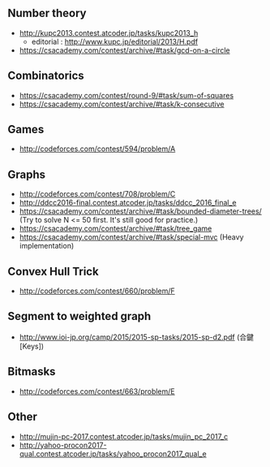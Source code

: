 ## Number theory
- http://kupc2013.contest.atcoder.jp/tasks/kupc2013_h
  - editorial : http://www.kupc.jp/editorial/2013/H.pdf
- https://csacademy.com/contest/archive/#task/gcd-on-a-circle

## Combinatorics
- https://csacademy.com/contest/round-9/#task/sum-of-squares
- https://csacademy.com/contest/archive/#task/k-consecutive

## Games
- http://codeforces.com/contest/594/problem/A

## Graphs
- http://codeforces.com/contest/708/problem/C
- http://ddcc2016-final.contest.atcoder.jp/tasks/ddcc_2016_final_e
- https://csacademy.com/contest/archive/#task/bounded-diameter-trees/ (Try to solve N <= 50 first. It's still good for practice.)
- https://csacademy.com/contest/archive/#task/tree_game
- https://csacademy.com/contest/archive/#task/special-mvc (Heavy implementation)

## Convex Hull Trick
- http://codeforces.com/contest/660/problem/F

## Segment to weighted graph
- http://www.ioi-jp.org/camp/2015/2015-sp-tasks/2015-sp-d2.pdf (合鍵[Keys])

## Bitmasks
- http://codeforces.com/contest/663/problem/E

## Other
- http://mujin-pc-2017.contest.atcoder.jp/tasks/mujin_pc_2017_c
- http://yahoo-procon2017-qual.contest.atcoder.jp/tasks/yahoo_procon2017_qual_e
